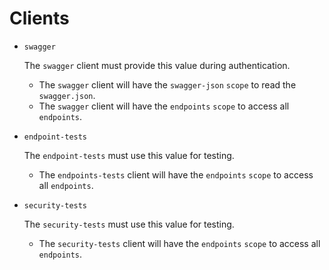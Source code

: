 # Clients

* `swagger`

  The `swagger` client must provide this value during authentication. 

  * The `swagger` client will have the `swagger-json` `scope` to read the `swagger.json`.
  * The `swagger` client will have the `endpoints` `scope` to access all `endpoints`.

* `endpoint-tests`

  The `endpoint-tests` must use this value for testing. 

  * The `endpoints-tests` client will have the `endpoints` `scope` to access all `endpoints`.

* `security-tests`

  The `security-tests` must use this value for testing. 

  * The `security-tests` client will have the `endpoints` `scope` to access all `endpoints`.
